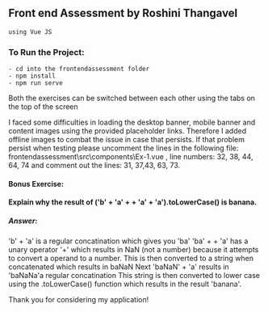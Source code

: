 ## Front end Assessment by Roshini Thangavel
    using Vue JS


### To Run the Project:
    - cd into the frontendassessment folder
    - npm install
    - npm run serve

Both the exercises can be switched between each other using the tabs on the top of the screen

I faced some difficulties in loading the desktop banner, mobile banner and content images using the provided placeholder links. Therefore I added offline images to combat the issue in case that persists. If that problem persist when testing please uncomment the lines in the following file: frontendassessment\src\components\Ex-1.vue , line numbers: 32, 38, 44, 64, 74 and comment out the lines: 31, 37,43, 63, 73.

#### Bonus Exercise:

#### Explain why the result of ('b' + 'a' + + 'a' + 'a').toLowerCase() is banana.

##### Answer:
 'b' + 'a' is a regular concatination which gives you 'ba'
 'ba' + + 'a' has a unary operator '+' which results in NaN (not a number) because it attempts to convert a operand to a number. This is then converted to a string when concatenated which results in baNaN
 Next 'baNaN' + 'a' results in 'baNaNa'a regular concatination
 This string is then converted to lower case using the .toLowerCase() function which results in the result 'banana'.


Thank you for considering my application!

